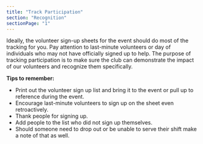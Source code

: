 ```yaml
---
title: "Track Participation"
section: "Recognition"
sectionPage: "1"
---
```


Ideally, the volunteer sign-up sheets for the event should do most of the tracking for you. Pay attention to last-minute volunteers or day of individuals who may not have officially signed up to help. The purpose of tracking participation is to make sure the club can demonstrate the impact of our volunteers and recognize them specifically.

**Tips to remember:**

- Print out the volunteer sign up list and bring it to the event or pull up to reference during the event.
- Encourage last-minute volunteers to sign up on the sheet even retroactively.
- Thank people for signing up.
- Add people to the list who did not sign up themselves.
- Should someone need to drop out or be unable to serve their shift make a note of that as well.
